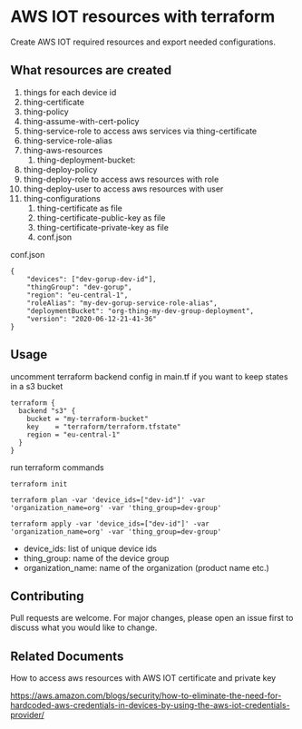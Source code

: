 # AWS IOT resources with terraform

Create AWS IOT required resources and export needed configurations.

## What resources are created

1. things for each device id
2. thing-certificate
3. thing-policy
4. thing-assume-with-cert-policy
5. thing-service-role to access aws services via thing-certificate
6. thing-service-role-alias
7. thing-aws-resources
    1. thing-deployment-bucket: 
8. thing-deploy-policy
9. thing-deploy-role to access aws resources with role
10. thing-deploy-user to access aws resources with user
11. thing-configurations
    1. thing-certificate as file
    2. thing-certificate-public-key as file
    3. thing-certificate-private-key as file
    4. conf.json

conf.json
```
{
    "devices": ["dev-gorup-dev-id"],
    "thingGroup": "dev-gorup",
    "region": "eu-central-1",
    "roleAlias": "my-dev-gorup-service-role-alias",
    "deploymentBucket": "org-thing-my-dev-group-deployment",
    "version": "2020-06-12-21-41-36"
}
```

## Usage

uncomment terraform backend config in main.tf if you want to keep states in a s3 bucket

```
terraform {
  backend "s3" {
    bucket = "my-terraform-bucket"
    key    = "terraform/terraform.tfstate"
    region = "eu-central-1"
  }
}
```

run terraform commands
```
terraform init

terraform plan -var 'device_ids=["dev-id"]' -var 'organization_name=org' -var 'thing_group=dev-group'

terraform apply -var 'device_ids=["dev-id"]' -var 'organization_name=org' -var 'thing_group=dev-group'
```

* device_ids: list of unique device ids
* thing_group: name of the device group
* organization_name: name of the organization (product name etc.)

## Contributing
Pull requests are welcome. For major changes, please open an issue first to discuss what you would like to change.

## Related Documents
How to access aws resources with AWS IOT certificate and private key

https://aws.amazon.com/blogs/security/how-to-eliminate-the-need-for-hardcoded-aws-credentials-in-devices-by-using-the-aws-iot-credentials-provider/
